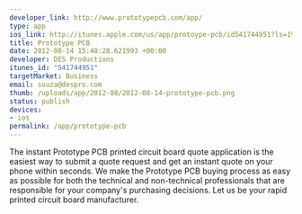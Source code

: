 ```yaml
--- 
developer_link: http://www.prototypepcb.com/app/
type: app
ios_link: http://itunes.apple.com/us/app/protoype-pcb/id541744951?ls=1%26mt=8
title: Prototype PCB
date: 2012-08-14 15:40:28.621993 +00:00
developer: DES Productions
itunes_id: "541744951"
targetMarket: Business
email: souza@despro.com
thumb: /uploads/app/2012-08/2012-08-14-prototype-pcb.png
status: publish
devices: 
- ios
permalink: /app/prototype-pcb
---
```


The instant Prototype PCB printed circuit board quote application is the easiest way to submit a quote request and get an instant quote on your phone within seconds. We make the Prototype PCB buying process as easy as possible for both the technical and non-technical professionals that are responsible for your company's purchasing decisions. Let us be your rapid printed circuit board manufacturer.

